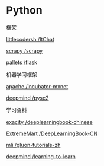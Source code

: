 # Python

框架

[littlecodersh /ItChat](#)

[scrapy /scrapy](https://github.com/scrapy/scrapy)

[pallets /flask](https://github.com/pallets/flask)

机器学习框架

[apache /incubator-mxnet](#)



[deepmind /pysc2](#)

学习资料

[exacity /deeplearningbook-chinese](#)

[ExtremeMart /DeepLearningBook-CN](#)

[mli /gluon-tutorials-zh](https://github.com/mli/gluon-tutorials-zh)

[deepmind /learning-to-learn](https://github.com/deepmind/learning-to-learn)



